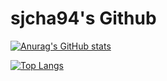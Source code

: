 # sjcha94's Github 

[![Anurag's GitHub stats](https://github-readme-stats.vercel.app/api?username=sjcha94)](https://github.com/anuraghazra/github-readme-stats)  

[![Top Langs](https://github-readme-stats.vercel.app/api/top-langs/?username=sjcha94)](https://github.com/anuraghazra/github-readme-stats)